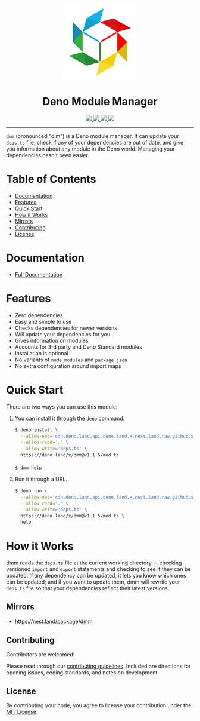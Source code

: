 <p align="center">
  <img height="200" src="logo.png" alt="Deno Module Manager">
  <h1 align="center">Deno Module Manager</h1>
</p>
<p align="center">
  <a href="https://github.com/drashland/dmm/releases">
    <img src="https://img.shields.io/github/release/drashland/dmm.svg?color=bright_green&label=latest">
  </a>
  <a href="https://github.com/drashland/dmm/actions">
    <img src="https://img.shields.io/github/workflow/status/drashland/dmm/master?label=ci">
  </a>
  <a href="https://discord.gg/SgejNXq">
    <img src="https://img.shields.io/badge/chat-on%20discord-blue">
  </a>
  <a href="https://rb.gy/5ppdbh">
    <img src="https://img.shields.io/badge/Tutorials-YouTube-red">
  </a>
</p>

---

`dmm` (pronounced "dim") is a Deno module manager. It can update your `deps.ts` file, check if any of your dependencies are out of date, and give you information about any module in the Deno world. Managing your dependencies hasn't been easier.

# Table of Contents

* [Documentation](#documentation)
* [Features](#features)
* [Quick Start](#quick-start)
* [How it Works](#how-it-works)
* [Mirrors](#mirrors)
* [Contributing](#contributing)
* [License](#license)

# Documentation

* [Full Documentation](https://drash.land/dmm/)

# Features

* Zero dependencies
* Easy and simple to use
* Checks dependencies for newer versions
* Will update your dependencies for you
* Gives information on modules
* Accounts for 3rd party and Deno Standard modules
* Installation is optional
* No variants of `node_modules` and `package.json`
* No extra configuration around import maps

# Quick Start

There are two ways you can use this module:

1. You can install it through the `deno` command.
    ```sh
    $ deno install \
      --allow-net='cdn.deno.land,api.deno.land,x.nest.land,raw.githubusercontent.com' \
      --allow-read='.' \
      --allow-write='deps.ts' \
      https://deno.land/x/dmm@v1.1.5/mod.ts

    $ dmm help
    ````

2. Run it through a URL.
    ```sh
    $ deno run \
      --allow-net='cdn.deno.land,api.deno.land,x.nest.land,raw.githubusercontent.com' \
      --allow-read='.' \
      --allow-write='deps.ts' \
      https://deno.land/x/dmm@v1.1.5/mod.ts \
      help
    ```

# How it Works

dmm reads the `deps.ts` file at the current working directory -- checking versioned `import` and `export` statements and checking to see if they can be updated. If any dependency can be updated, it lets you know which ones can be updated; and if you want to update them, dmm will rewrite your `deps.ts` file so that your dependencies reflect their latest versions.

## Mirrors

* https://nest.land/package/dmm

## Contributing

Contributors are welcomed!

Please read through our [contributing guidelines](./.github/CONTRIBUTING.md). Included are directions for opening issues, coding standards, and notes on development.

## License

By contributing your code, you agree to license your contribution under the [MIT License](./LICENSE).
